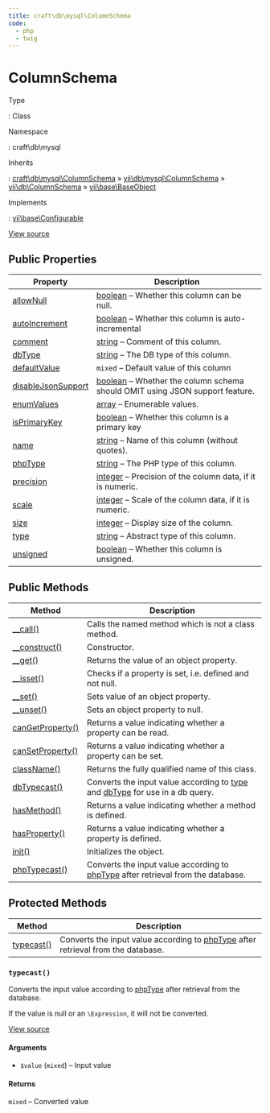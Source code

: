 ```yaml
---
title: craft\db\mysql\ColumnSchema
code:
  - php
  - twig
---
```


# ColumnSchema

Type

:   Class

Namespace

:   craft\db\mysql

Inherits

:   [craft\db\mysql\ColumnSchema](craft-db-mysql-columnschema.md) &raquo;
[yii\db\mysql\ColumnSchema](https://www.yiiframework.com/doc/api/2.0/yii-db-mysql-columnschema) &raquo;
[yii\db\ColumnSchema](https://www.yiiframework.com/doc/api/2.0/yii-db-columnschema) &raquo;
[yii\base\BaseObject](https://www.yiiframework.com/doc/api/2.0/yii-base-baseobject)

Implements

:   [yii\base\Configurable](https://www.yiiframework.com/doc/api/2.0/yii-base-configurable)









[View source](https://github.com/craftcms/cms/blob/master/src/db/mysql/ColumnSchema.php)


## Public Properties

| Property                                                                                                                                                   | Description
| ---------------------------------------------------------------------------------------------------------------------------------------------------------- | --------------------------------------------------------------------------------------------------------------------
| [allowNull](https://www.yiiframework.com/doc/api/2.0/yii-db-columnschema#$allowNull-detail "Defined by yii\db\ColumnSchema")                               | [boolean](http://php.net/language.types.boolean) – Whether this column can be null.
| [autoIncrement](https://www.yiiframework.com/doc/api/2.0/yii-db-columnschema#$autoIncrement-detail "Defined by yii\db\ColumnSchema")                       | [boolean](http://php.net/language.types.boolean) – Whether this column is auto-incremental
| [comment](https://www.yiiframework.com/doc/api/2.0/yii-db-columnschema#$comment-detail "Defined by yii\db\ColumnSchema")                                   | [string](http://php.net/language.types.string) – Comment of this column.
| [dbType](https://www.yiiframework.com/doc/api/2.0/yii-db-columnschema#$dbType-detail "Defined by yii\db\ColumnSchema")                                     | [string](http://php.net/language.types.string) – The DB type of this column.
| [defaultValue](https://www.yiiframework.com/doc/api/2.0/yii-db-columnschema#$defaultValue-detail "Defined by yii\db\ColumnSchema")                         | `mixed` – Default value of this column
| [disableJsonSupport](https://www.yiiframework.com/doc/api/2.0/yii-db-mysql-columnschema#$disableJsonSupport-detail "Defined by yii\db\mysql\ColumnSchema") | [boolean](http://php.net/language.types.boolean) – Whether the column schema should OMIT using JSON support feature.
| [enumValues](https://www.yiiframework.com/doc/api/2.0/yii-db-columnschema#$enumValues-detail "Defined by yii\db\ColumnSchema")                             | [array](http://php.net/language.types.array) – Enumerable values.
| [isPrimaryKey](https://www.yiiframework.com/doc/api/2.0/yii-db-columnschema#$isPrimaryKey-detail "Defined by yii\db\ColumnSchema")                         | [boolean](http://php.net/language.types.boolean) – Whether this column is a primary key
| [name](https://www.yiiframework.com/doc/api/2.0/yii-db-columnschema#$name-detail "Defined by yii\db\ColumnSchema")                                         | [string](http://php.net/language.types.string) – Name of this column (without quotes).
| [phpType](https://www.yiiframework.com/doc/api/2.0/yii-db-columnschema#$phpType-detail "Defined by yii\db\ColumnSchema")                                   | [string](http://php.net/language.types.string) – The PHP type of this column.
| [precision](https://www.yiiframework.com/doc/api/2.0/yii-db-columnschema#$precision-detail "Defined by yii\db\ColumnSchema")                               | [integer](http://php.net/language.types.integer) – Precision of the column data, if it is numeric.
| [scale](https://www.yiiframework.com/doc/api/2.0/yii-db-columnschema#$scale-detail "Defined by yii\db\ColumnSchema")                                       | [integer](http://php.net/language.types.integer) – Scale of the column data, if it is numeric.
| [size](https://www.yiiframework.com/doc/api/2.0/yii-db-columnschema#$size-detail "Defined by yii\db\ColumnSchema")                                         | [integer](http://php.net/language.types.integer) – Display size of the column.
| [type](https://www.yiiframework.com/doc/api/2.0/yii-db-columnschema#$type-detail "Defined by yii\db\ColumnSchema")                                         | [string](http://php.net/language.types.string) – Abstract type of this column.
| [unsigned](https://www.yiiframework.com/doc/api/2.0/yii-db-columnschema#$unsigned-detail "Defined by yii\db\ColumnSchema")                                 | [boolean](http://php.net/language.types.boolean) – Whether this column is unsigned.





## Public Methods

| Method                                                                                                                                    | Description
| ----------------------------------------------------------------------------------------------------------------------------------------- | ----------------------------------------------------------------------------------------------------------------------------------------------------------------------------------------------------------------------------------------
| [__call()](https://www.yiiframework.com/doc/api/2.0/yii-base-baseobject#__call()-detail "Defined by yii\base\BaseObject")                 | Calls the named method which is not a class method.
| [__construct()](https://www.yiiframework.com/doc/api/2.0/yii-base-baseobject#__construct()-detail "Defined by yii\base\BaseObject")       | Constructor.
| [__get()](https://www.yiiframework.com/doc/api/2.0/yii-base-baseobject#__get()-detail "Defined by yii\base\BaseObject")                   | Returns the value of an object property.
| [__isset()](https://www.yiiframework.com/doc/api/2.0/yii-base-baseobject#__isset()-detail "Defined by yii\base\BaseObject")               | Checks if a property is set, i.e. defined and not null.
| [__set()](https://www.yiiframework.com/doc/api/2.0/yii-base-baseobject#__set()-detail "Defined by yii\base\BaseObject")                   | Sets value of an object property.
| [__unset()](https://www.yiiframework.com/doc/api/2.0/yii-base-baseobject#__unset()-detail "Defined by yii\base\BaseObject")               | Sets an object property to null.
| [canGetProperty()](https://www.yiiframework.com/doc/api/2.0/yii-base-baseobject#canGetProperty()-detail "Defined by yii\base\BaseObject") | Returns a value indicating whether a property can be read.
| [canSetProperty()](https://www.yiiframework.com/doc/api/2.0/yii-base-baseobject#canSetProperty()-detail "Defined by yii\base\BaseObject") | Returns a value indicating whether a property can be set.
| [className()](https://www.yiiframework.com/doc/api/2.0/yii-base-baseobject#className()-detail "Defined by yii\base\BaseObject")           | Returns the fully qualified name of this class.
| [dbTypecast()](https://www.yiiframework.com/doc/api/2.0/yii-db-columnschema#dbTypecast()-detail "Defined by yii\db\ColumnSchema")         | Converts the input value according to [type](https://www.yiiframework.com/doc/api/2.0/yii-db-columnschema#$type-detail) and [dbType](https://www.yiiframework.com/doc/api/2.0/yii-db-columnschema#$dbType-detail) for use in a db query.
| [hasMethod()](https://www.yiiframework.com/doc/api/2.0/yii-base-baseobject#hasMethod()-detail "Defined by yii\base\BaseObject")           | Returns a value indicating whether a method is defined.
| [hasProperty()](https://www.yiiframework.com/doc/api/2.0/yii-base-baseobject#hasProperty()-detail "Defined by yii\base\BaseObject")       | Returns a value indicating whether a property is defined.
| [init()](https://www.yiiframework.com/doc/api/2.0/yii-base-baseobject#init()-detail "Defined by yii\base\BaseObject")                     | Initializes the object.
| [phpTypecast()](https://www.yiiframework.com/doc/api/2.0/yii-db-columnschema#phpTypecast()-detail "Defined by yii\db\ColumnSchema")       | Converts the input value according to [phpType](https://www.yiiframework.com/doc/api/2.0/yii-db-columnschema#$phpType-detail) after retrieval from the database.



## Protected Methods

| Method                                                       | Description
| ------------------------------------------------------------ | ----------------------------------------------------------------------------------------------------------------------------------------------------------------
| [typecast()](craft-db-mysql-columnschema.md#method-typecast) | Converts the input value according to [phpType](https://www.yiiframework.com/doc/api/2.0/yii-db-columnschema#$phpType-detail) after retrieval from the database.

### `typecast()`





Converts the input value according to [phpType](https://www.yiiframework.com/doc/api/2.0/yii-db-columnschema#$phpType-detail) after retrieval from the database.



If the value is null or an `\Expression`, it will not be converted.




[View source](https://github.com/craftcms/cms/blob/master/src/db/mysql/ColumnSchema.php#L15-L31)


#### Arguments

- `$value` (`mixed`) – Input value

#### Returns

`mixed` – Converted value









